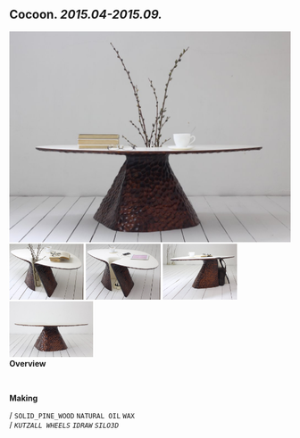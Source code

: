 
## Cocoon. _2015.04-2015.09._  
![Cocoon](/projects/Cocoon/100.jpg)<a href="https://ewwgene.github.io/projects/Cocoon/101.jpg"><img src="/projects/Cocoon/101.jpg" height="100"></a> <a href="https://ewwgene.github.io/projects/Cocoon/102.jpg"><img src="/projects/Cocoon/102.jpg" height="100"></a> <a href="https://ewwgene.github.io/projects/Cocoon/110.jpg"><img src="/projects/Cocoon/110.jpg" height="100"></a> <a href="https://ewwgene.github.io/projects/Cocoon/111.jpg"><img src="/projects/Cocoon/111.jpg" height="100"></a>   
**Overview**  
  
<br>
  
**Making**  
  
/
`SOLID_PINE_WOOD` `NATURAL OIL` `WAX`   
/
_`KUTZALL WHEELS`_ _`IDRAW`_ _`SILO3D`_   
<br>

